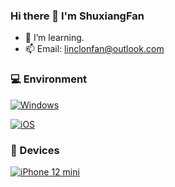 <!--
**ReallySnow/ReallySnow** is a ✨ _special_ ✨ repository because its `README.md` (this file) appears on your GitHub profile.

Here are some ideas to get you started:

- 🔭 I’m currently working on ...
- 🌱 I’m currently learning Android
- 👯 I’m looking to collaborate on ...
- 🤔 I’m looking for help with ...
- 💬 Ask me about ...
- 📫 How to reach me: ...
- 😄 Pronouns: ...
- ⚡ Fun fact: ...
-->

### Hi there 👋 I'm ShuxiangFan
- 🌱 I’m learning.
- 📫 Email: linclonfan@outlook.com

### 💻 Environment
[![Windows](https://img.shields.io/badge/Env-Windows-00BBFF?style=flat-square&logo=Windows&logoColor=FFFFFF&labelColor=00BBFF)](https://www.microsoft.com/windows)
<!---
 [![Arch Linux](https://img.shields.io/badge/Env-Arch%20Linux-008BFF?style=flat-square&logo=arch-linux&logoColor=FFFFFF&labelColor=008BFF)](https://archlinux.org)
 --->
[![iOS](https://img.shields.io/badge/MobEnv-iOS-000000?style=flat-square&logo=apple&logoColor=FFFFFF&labelColor=000000)](https://www.apple.com/ios)

### 📱 Devices
[![iPhone 12 mini](https://img.shields.io/badge/Device-iPhone%2012%20mini-000000?style=flat-square&logo=apple&logoColor=FFFFFF&labelColor=000000)](https://support.apple.com/en-us/111877)

<!-----
<img align="center" src="https://github-readme-stats.vercel.app/api?username=shuxiangfan&include_all_commits=true&show_icons=true&theme=buefy&count_private=true&hide_border=true" />
<img align="center" src="https://github-readme-stats.vercel.app/api/top-langs/?username=shuxiangfan&layout=compact" />
-->
